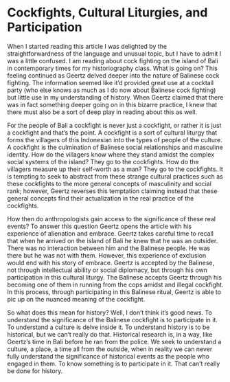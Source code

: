 # Cockfights, Cultural Liturgies, and Participation 
When I started reading this article I was delighted by the straightforwardness of the language and unusual topic, but I have to admit I was a little confused. I am reading about cock fighting on the island of Bali in contemporary times for my historiography class. What is going on? This feeling continued as Geertz delved deeper into the nature of Balinese cock fighting. The information seemed like it’d provided great use at a cocktail party (who else knows as much as I do now about Balinese cock fighting) but little use in my understanding of history. When Geertz claimed that there was in fact something deeper going on in this bizarre practice, I knew that there must also be a sort of deep play in reading about this as well. 

For the people of Bali a cockfight is never just a cockfight, or rather it is just a cockfight and that’s the point. A cockfight is a sort of cultural liturgy that forms the villagers of this Indonesian into the types of people of the culture. A cockfight is the culmination of Balinese social relationships and masculine identity. How do the villagers know where they stand amidst the complex social systems of the island? They go to the cockfights. How do the villagers measure up their self-worth as a man? They go to the cockfights. It is tempting to seek to abstract from these strange cultural practices such as these cockfights to the more general concepts of masculinity and social rank; however, Geertz reverses this temptation claiming instead that these general concepts find their actualization in the real practice of the cockfights. 

How then do anthropologists gain access to the significance of these real events? To answer this question Geertz opens the article with his experience of alienation and embrace. Geertz takes careful time to recall that when he arrived on the island of Bali he knew that he was an outsider. There was no interaction between him and the Balinese people. He was there but he was not with them. However, this experience of exclusion would end with his story of embrace. Geertz is accepted by the Balinese, not through intellectual ability or social diplomacy, but through his own participation in this cultural liturgy. The Balinese accepts Geertz through his becoming one of them in running from the cops amidst and illegal cockfight. In this process, through participating in this Balinese ritual, Geertz is able to pic up on the nuanced meaning of the cockfight. 

So what does this mean for history? Well, I don’t think it’s good news. To understand the significance of the Balinese cockfight is to participate in it. To understand a culture is delve inside it. To understand history is to be historical, but we can’t really do that. Historical research is, in a way, like Geertz’s time in Bali before he ran from the police. We seek to understand a culture, a place, a time all from the outside, when in reality we can never fully understand the significance of historical events as the people who engaged in them. To know something is to participate in it. That can’t really be done for history. 
